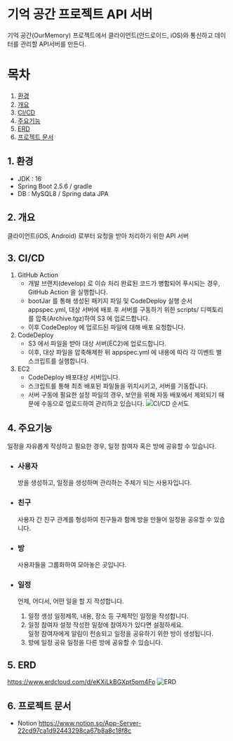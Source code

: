 # 기억 공간 프로젝트 API 서버
기억 공간(OurMemory) 프로젝트에서 클라이언트(안드로이드, iOS)와 통신하고 데이터를 관리할 API서버를 만든다.

# 목차
1. [환경](#1-환경)
2. [개요](#2-개요)
3. [CI/CD](#3-cicd)
4. [주요기능](#4-주요기능)
5. [ERD](#5-erd)
6. [프로젝트 문서](#6-프로젝트-문서)

## 1. 환경
  * JDK : 16
  * Spring Boot 2.5.6 / gradle
  * DB : MySQL8 / Spring data JPA

## 2. 개요
클라이언트(iOS, Android) 로부터 요청을 받아 처리하기 위한 API 서버

## 3. CI/CD
  1. GitHub Action
     - 개발 브랜치(develop) 로 이슈 처리 완료된 코드가 병합되어 푸시되는 경우, GitHub Action 을 실행합니다.
     - bootJar 를 통해 생성된 패키지 파일 및 CodeDeploy 실행 순서 appspec.yml, 대상 서버에 배포 후 서버를 구동하기 위한 scripts/ 디렉토리를 압축(Archive.tgz)하여 S3 에 업로드합니다.
     - 이후 CodeDeploy 에 업로드된 파일에 대해 배포 요청합니다.
  2. CodeDeploy
     - S3 에서 파일을 받아 대상 서버(EC2)에 업로드합니다.
     - 이후, 대상 파일을 압축해제한 뒤 appspec.yml 에 내용에 따라 각 이벤트 별 스크립트를 실행합니다.
  3. EC2
     - CodeDeploy 배포대상 서버입니다.
     - 스크립트를 통해 최초 배포된 파일들을 위치시키고, 서버를 기동합니다.
     - 서버 구동에 필요한 설정 파일의 경우, 보안을 위해 자동 배포에서 제외되기 때문에 수동으로 업로드하여 관리하고 있습니다.
![CI/CD 순서도](https://user-images.githubusercontent.com/43669379/157423389-b50cba3f-4f3b-4bd6-972b-fc6d66f410f4.png)

## 4. 주요기능
일정을 자유롭게 작성하고 필요한 경우, 일정 참여자 혹은 방에 공유할 수 있습니다.
  * ### 사용자
    방을 생성하고, 일정을 생성하며 관리하는 주체가 되는 사용자입니다.
  
  * ### 친구
    사용자 간 친구 관계를 형성하여 친구들과 함께 방을 만들어 일정을 공유할 수 있습니다.
  
  * ### 방
    사용자들을 그룹화하여 모아놓은 곳입니다.

  * ### 일정
    언제, 어디서, 어떤 일을 할 지 작성합니다. 

    1. 일정 생성
      일정제목, 내용, 장소 등 구체적인 일정을 작성합니다.
    2. 일정 참여자 설정
      작성한 일정에 참여자가 있다면 설정하세요.   
      일정 참여자에게 알림이 전송되고 일정을 공유하기 위한 방이 생성됩니다.   
    3. 방에 일정 공유
      일정을 다른 방에 공유할 수 있습니다.

## 5. ERD
https://www.erdcloud.com/d/eKXiLkBGXpt5pm4Fo
![ERD](https://user-images.githubusercontent.com/43669379/139289642-b6817fe1-616d-4cfe-9fc0-4fa50331f822.png)

## 6. 프로젝트 문서
  * Notion  https://www.notion.so/App-Server-22cd97ca1d92443298ca67b8a8c18f8c
